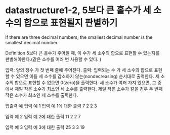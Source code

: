 # datastructure1-2, 5보다 큰 홀수가 세 소수의 합으로 표현될지 판별하기
If there are three decimal numbers, the smallest decimal number is the smallest decimal number.

Definition 5보다 큰 홀수가 주어질 때, 이 수가 세 소수의 합으로 표현할 수 있는지를 판별해야한다.(같은 소수를 여러 번 사용할 수 있다. )

입력: 양의 정수 가 첫 번째 줄에 주어진다. 
출력: 입력되는 수 가 세 소수의 합으로 표현할 수 있으면 이들 세 소수를 감소하지 않는(nondecreasing) 순서대로 출력한다. 세 소수의 합으로 표현할 수 없으면 0(zero)을 출력한다. 세 소수가 여러 가지 있으면, 그 중에서 제일 작은 소수가 최소인 세 소수를  출력한다. 제일 작은 소수가 같을 경우 두 번째 작은 소수가 최소인 세 소수를 출력한다. 


입출력 예
입력 예 1
입력 예 1에 대한 출력
7 2 2 3


입력 예 2
입력 예 2에 대한 출력
11 2 2 7



입력 예 3
입력 예 3에 대한 출력
25 3 3 19

